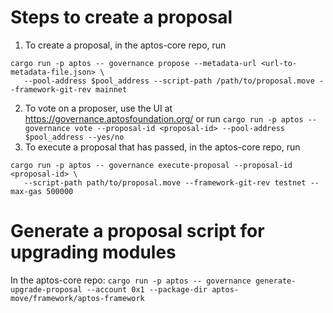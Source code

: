 # Steps to create a proposal

1. To create a proposal, in the aptos-core repo, run
  ```
  cargo run -p aptos -- governance propose --metadata-url <url-to-metadata-file.json> \
     --pool-address $pool_address --script-path /path/to/proposal.move --framework-git-rev mainnet
  ```
2. To vote on a proposer, use the UI at https://governance.aptosfoundation.org/ or run
`cargo run -p aptos -- governance vote --proposal-id <proposal-id> --pool-address $pool_address --yes/no`
3. To execute a proposal that has passed, in the aptos-core repo, run
  ```
  cargo run -p aptos -- governance execute-proposal --proposal-id <proposal-id> \
     --script-path path/to/proposal.move --framework-git-rev testnet --max-gas 500000
  ```

# Generate a proposal script for upgrading modules
In the aptos-core repo:
`cargo run -p aptos -- governance generate-upgrade-proposal --account 0x1 --package-dir aptos-move/framework/aptos-framework`
